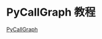 # PyCallGraph 教程

<show-structure depth="2"/>




<seealso>
<category ref="ref_docs">
</category>
<category ref="ref_github">
    <a href="https://github.com/gak/pycallgraph">PyCallGraph</a>
</category>
<category ref="ref_issues">
</category>
<category ref="ref_hf"></category>
<category ref="ref_ms"></category>
</seealso>